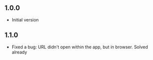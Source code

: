 ## 1.0.0

- Initial version

## 1.1.0

- Fixed a bug: URL didn't open within the app, but in browser. Solved already
